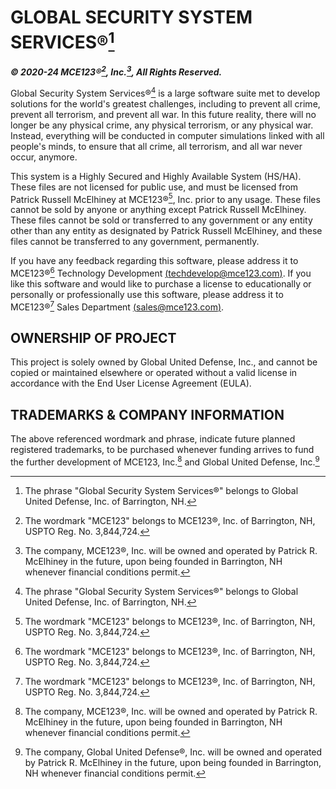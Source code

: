 # GLOBAL SECURITY SYSTEM SERVICES®[^1]
***© 2020-24 MCE123®[^2], Inc.[^3], All Rights Reserved.***

Global Security System Services®[^1] is a large software suite met to develop solutions for the world's greatest challenges, including to prevent all crime, prevent all terrorism, and prevent all war. In this future reality, there will no longer be any physical crime, any physical terrorism, or any physical war. Instead, everything will be conducted in computer simulations linked with all people's minds, to ensure that all crime, all terrorism, and all war never occur, anymore.

This system is a Highly Secured and Highly Available System (HS/HA). These files are not licensed for public use, and must be licensed from Patrick Russell McElhiney at MCE123®[^2], Inc. prior to any usage. These files cannot be sold by anyone or anything except Patrick Russell McElhiney. These files cannot be sold or transferred to any government or any entity other than any entity as designated by Patrick Russell McElhiney, and these files cannot be transferred to any government, permanently.

If you have any feedback regarding this software, please address it to MCE123®[^2] Technology Development [(techdevelop@mce123.com)](mailto:techdevelop@mce123.com). If you like this software and would like to purchase a license to educationally or personally or professionally use this software, please address it to MCE123®[^2] Sales Department [(sales@mce123.com)](mailto:sales@mce123.com).

## OWNERSHIP OF PROJECT
This project is solely owned by Global United Defense, Inc., and cannot be copied or maintained elsewhere or operated without a valid license in accordance with the End User License Agreement (EULA).

## TRADEMARKS & COMPANY INFORMATION

[^1]: The phrase "Global Security System Services®" belongs to Global United Defense, Inc. of Barrington, NH.
[^2]: The wordmark "MCE123" belongs to MCE123®, Inc.[^3] of Barrington, NH, USPTO Reg. No. 3,844,724.
[^3]: The company, MCE123®, Inc. will be owned and operated by Patrick R. McElhiney in the future, upon being founded in Barrington, NH whenever financial conditions permit.
[^4]: The company, Global United Defense®, Inc. will be owned and operated by Patrick R. McElhiney in the future, upon being founded in Barrington, NH whenever financial conditions permit.

The above referenced wordmark and phrase, indicate future planned registered trademarks, to be purchased whenever funding arrives to fund the further development of MCE123, Inc.[^3] and Global United Defense, Inc.[^4]
